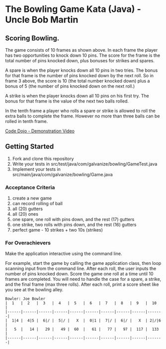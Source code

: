 # The Bowling Game Kata (Java) - Uncle Bob Martin

## Scoring Bowling.
The game consists of 10 frames as shown above. In each frame the player has
two opportunities to knock down 10 pins. The score for the frame is the total
number of pins knocked down, plus bonuses for strikes and spares.

A spare is when the player knocks down all 10 pins in two tries. The bonus for
that frame is the number of pins knocked down by the next roll. So in frame 3
above, the score is 10 (the total number knocked down) plus a bonus of 5 (the
number of pins knocked down on the next roll.)

A strike is when the player knocks down all 10 pins on his first try. The bonus
for that frame is the value of the next two balls rolled.

In the tenth frame a player who rolls a spare or strike is allowed to roll the extra
balls to complete the frame. However no more than three balls can be rolled in
tenth frame.

[Code Dojo - Demonstration Video](https://www.youtube.com/watch?v=OPGTPQ4kURU) 

## Getting Started
1. Fork and clone this repository
1. Write your tests in src/test/java/com/galvanize/bowling/GameTest.java
1. Implement your tests in src/main/java/com/galvanize/bowling/Game.java

### Acceptance Criteria
1. create a new game
1. can record rolling of ball
1. all (20) gutters
1. all (20) ones
1. one spare, one roll with pins down, and the rest (17) gutters
1. one strike, two rolls with pins down, and the rest (16) gutters
1. perfect game - 10 strikes + two 10s (strikes)

### For Overachievers
Make the application interactive using the command line.

For example, start the game by calling the game application class, then loop scanning input 
from the command line.  After each roll, the user inputs the number of pins knocked down.  Score 
the game one roll at a time until 10 frames are completed.  You will need to handle the case for a spare, 
a strike, and the final frame (max three rolls).  After each roll, print a score sheet like you
see at the bowling alley.
```
Bowler: Joe Bowler
|  1   |  2   |  3   |  4   |  5   |  6   |  7   |  8   |  9   |  10   |
|------|------|------|------|------|------|------|------|------|-------|
|  1|4 |  4|5 |  6|/ |  5|/ |   X  |  0|1 |  7|/ |  6|/ |   X  | 2|/|6 |
|   5  |   14 |   29 |   49 |  60  |   61 |   77 |   97 |  117 |  133  |
|------|------|------|------|------|------|------|------|------|-------|
```

